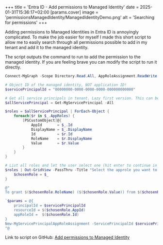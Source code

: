 +++
title = 'Entra ID - Add permissions to Managed Identity'
date = 2025-01-31T15:36:17+02:00
[params.cover]
  image = 'permissionsManagedIdentity/ManagedIdentityDemo.png'
  alt = 'Searching for permissions'
+++

Adding permissions to Managed Identities in Entra ID is annoyingly complicated. To make the job easier for myself I made this short script to allow me to easily search through all permissions possible to add in my tenant and add it to the managed identity.

The script outputs the command to run to add the permission to the managed identity. If you are feeling brave you can modify the script to run it directly.

```powershell
Connect-MgGraph -Scope Directory.Read.All, AppRoleAssignment.ReadWrite.All, Application.Read.All

# Object ID of the managed identity, NOT application ID!
$servicePrincipalId = "00000000-0000-0000-0000-000000000000"

# Get all service principals in tenant. Lazy first version. This can be filtered down into the actual useful applications.
$allServicePrincipal = Get-MgServicePrincipal -All

$roles = $allServicePrincipal | ForEach-Object {
    foreach($r in $_.AppRoles) {
        [PSCustomObject]@{
            AppId       = $_.Id
            DisplayName = $_.DisplayName
            Id          = $r.Id
            RoleName    = $r.DisplayName
            Value       = $r.Value
        }
    }
}

# List all roles and let the user select one (hit enter to continue in the gridview)
$roles | Out-GridView -PassThru -Title "Select the approle you want to assign to the managed identity" | ForEach-Object {
    $chosenRole = $_
}

@"
To grant $($chosenRole.RoleName) ($($chosenRole.Value)) from $($chosenRole.DisplayName) to the managed identity with object ID $servicePrincipalId, run the following:

`$params = @{
	principalId = $servicePrincipalId
	resourceId = $($chosenRole.AppId)
	appRoleId =  $($chosenRole.Id)
}
New-MgServicePrincipalAppRoleAssignment -ServicePrincipalId $servicePrincipalId -BodyParameter `$params
"@
```

Link to script on GitHub: [Add permissions to Managed Identity](https://github.com/JrndD/Nifty-scripts-for-Entra-ID-and-Microsoft-365/blob/main/AddPermissionsToManagedIdentity.ps1)